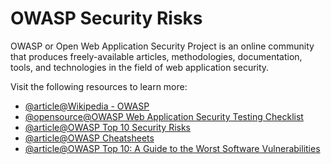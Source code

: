 # OWASP Security Risks

OWASP or Open Web Application Security Project is an online community that produces freely-available articles, methodologies, documentation, tools, and technologies in the field of web application security.

Visit the following resources to learn more:

- [@article@Wikipedia - OWASP](https://en.wikipedia.org/wiki/OWASP)
- [@opensource@OWASP Web Application Security Testing Checklist](https://github.com/0xRadi/OWASP-Web-Checklist)
- [@article@OWASP Top 10 Security Risks](https://sucuri.net/guides/owasp-top-10-security-vulnerabilities-2021/)
- [@article@OWASP Cheatsheets](https://cheatsheetseries.owasp.org/cheatsheets/AJAX_Security_Cheat_Sheet.html)
- [@article@OWASP Top 10: A Guide to the Worst Software Vulnerabilities](https://thenewstack.io/owasp-top-10-a-guide-to-the-worst-software-vulnerabilities/)

